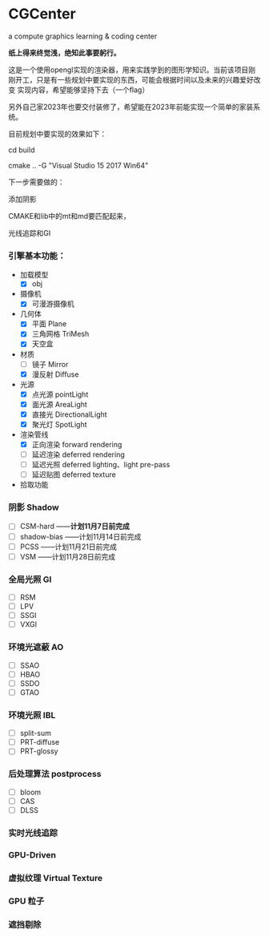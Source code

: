 # CGCenter
a compute graphics learning &amp; coding center

**纸上得来终觉浅，绝知此事要躬行。**

这是一个使用opengl实现的渲染器，用来实践学到的图形学知识。当前该项目刚刚开工，只是有一些规划中要实现的东西，可能会根据时间以及未来的兴趣爱好改变 实现内容，希望能够坚持下去（一个flag）

另外自己家2023年也要交付装修了，希望能在2023年前能实现一个简单的家装系统。

目前规划中要实现的效果如下：

cd build

cmake .. -G "Visual Studio 15 2017 Win64"

下一步需要做的：

添加阴影

CMAKE和lib中的mt和md要匹配起来，

光线追踪和GI

### 引擎基本功能：

- 加载模型
  - [x] obj
- 摄像机
  - [x] 可漫游摄像机
- 几何体
  - [x] 平面 Plane
  - [x] 三角网格 TriMesh
  - [x] 天空盒
- 材质
  - [ ] 镜子 Mirror
  - [x] 漫反射 Diffuse
- 光源
  - [x] 点光源 pointLight
  - [x] 面光源 AreaLight
  - [x] 直接光 DirectionalLight
  - [x] 聚光灯 SpotLight
- 渲染管线
  - [x] 正向渲染 forward rendering
  - [ ] 延迟渲染 deferred rendering
  - [ ] 延迟光照 deferred lighting、light pre-pass
  - [ ] 延迟贴图 deferred texture
- 拾取功能

### 阴影 Shadow 

- [ ] CSM-hard  ——**计划11月7日前完成**
- [ ] shadow-bias ——计划11月14日前完成
- [ ] PCSS ——计划11月21日前完成
- [ ] VSM ——计划11月28日前完成

### 全局光照 GI

- [ ] RSM
- [ ] LPV
- [ ] SSGI
- [ ] VXGI

### 环境光遮蔽 AO

- [ ] SSAO
- [ ] HBAO
- [ ] SSDO
- [ ] GTAO

### 环境光照 IBL

- [ ] split-sum
- [ ] PRT-diffuse
- [ ] PRT-glossy

### 后处理算法 postprocess
- [ ] bloom
- [ ] CAS
- [ ] DLSS

### 实时光线追踪



### GPU-Driven



### 虚拟纹理 Virtual Texture



### GPU 粒子



### 遮挡剔除

